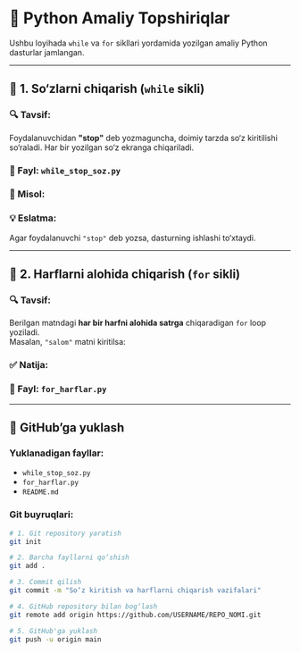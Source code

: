 # 🧠 Python Amaliy Topshiriqlar

Ushbu loyihada `while` va `for` sikllari yordamida yozilgan amaliy Python dasturlar jamlangan.

---

## 📂 1. So‘zlarni chiqarish (`while` sikli)

### 🔍 Tavsif:
Foydalanuvchidan **"stop"** deb yozmaguncha, doimiy tarzda so‘z kiritilishi so‘raladi. Har bir yozilgan so‘z ekranga chiqariladi.

### 📁 Fayl: `while_stop_soz.py`

### 🧪 Misol:


### 💡 Eslatma:
Agar foydalanuvchi `"stop"` deb yozsa, dasturning ishlashi to‘xtaydi.

---

## 📂 2. Harflarni alohida chiqarish (`for` sikli)

### 🔍 Tavsif:
Berilgan matndagi **har bir harfni alohida satrga** chiqaradigan `for` loop yoziladi.  
Masalan, `"salom"` matni kiritilsa:

### ✅ Natija:


### 📁 Fayl: `for_harflar.py`

---

## 🚀 GitHub’ga yuklash

### Yuklanadigan fayllar:
- `while_stop_soz.py`
- `for_harflar.py`
- `README.md`

### Git buyruqlari:

```bash
# 1. Git repository yaratish
git init

# 2. Barcha fayllarni qo‘shish
git add .

# 3. Commit qilish
git commit -m "So‘z kiritish va harflarni chiqarish vazifalari"

# 4. GitHub repository bilan bog‘lash
git remote add origin https://github.com/USERNAME/REPO_NOMI.git

# 5. GitHub'ga yuklash
git push -u origin main
